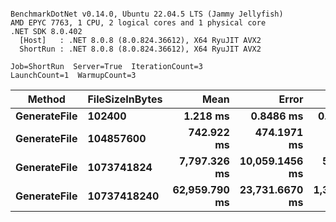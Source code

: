 ```

BenchmarkDotNet v0.14.0, Ubuntu 22.04.5 LTS (Jammy Jellyfish)
AMD EPYC 7763, 1 CPU, 2 logical cores and 1 physical core
.NET SDK 8.0.402
  [Host]   : .NET 8.0.8 (8.0.824.36612), X64 RyuJIT AVX2
  ShortRun : .NET 8.0.8 (8.0.824.36612), X64 RyuJIT AVX2

Job=ShortRun  Server=True  IterationCount=3  
LaunchCount=1  WarmupCount=3  

```
| Method       | FileSizeInBytes | Mean          | Error          | StdDev        | Min           | Max           | Q1            | Q3            | Median        | Gen0        | Gen1    | Gen2    | Allocated      |
|------------- |---------------- |--------------:|---------------:|--------------:|--------------:|--------------:|--------------:|--------------:|--------------:|------------:|--------:|--------:|---------------:|
| **GenerateFile** | **102400**          |      **1.218 ms** |      **0.8486 ms** |     **0.0465 ms** |      **1.185 ms** |      **1.271 ms** |      **1.192 ms** |      **1.235 ms** |      **1.198 ms** |     **62.5000** | **62.5000** | **62.5000** |      **909.91 KB** |
| **GenerateFile** | **104857600**       |    **742.922 ms** |    **474.1971 ms** |    **25.9923 ms** |    **726.517 ms** |    **772.891 ms** |    **727.938 ms** |    **751.125 ms** |    **729.360 ms** |   **1000.0000** |       **-** |       **-** |   **599048.67 KB** |
| **GenerateFile** | **1073741824**      |  **7,797.326 ms** | **10,059.1456 ms** |   **551.3757 ms** |  **7,163.741 ms** |  **8,168.367 ms** |  **7,611.806 ms** |  **8,114.119 ms** |  **8,059.871 ms** |  **19000.0000** |       **-** |       **-** |  **6131566.21 KB** |
| **GenerateFile** | **10737418240**     | **62,959.790 ms** | **23,731.6670 ms** | **1,300.8128 ms** | **61,882.561 ms** | **64,404.935 ms** | **62,237.218 ms** | **63,498.404 ms** | **62,591.874 ms** | **190000.0000** |       **-** |       **-** | **61312798.52 KB** |
